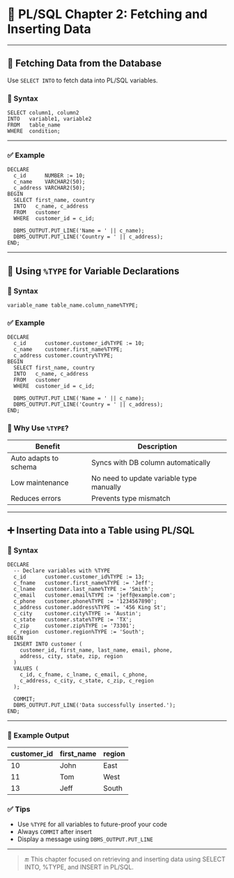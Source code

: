 # 📘 PL/SQL Chapter 2: Fetching and Inserting Data

---

## 🎯 Fetching Data from the Database

Use `SELECT INTO` to fetch data into PL/SQL variables.

### 🧾 Syntax

```plsql
SELECT column1, column2
INTO   variable1, variable2
FROM   table_name
WHERE  condition;
```

---

### ✅ Example

```plsql
DECLARE
  c_id      NUMBER := 10;
  c_name    VARCHAR2(50);
  c_address VARCHAR2(50);
BEGIN
  SELECT first_name, country
  INTO   c_name, c_address
  FROM   customer
  WHERE  customer_id = c_id;

  DBMS_OUTPUT.PUT_LINE('Name = ' || c_name);
  DBMS_OUTPUT.PUT_LINE('Country = ' || c_address);
END;
```

---

## 📐 Using `%TYPE` for Variable Declarations

### 🧾 Syntax

```plsql
variable_name table_name.column_name%TYPE;
```

### ✅ Example

```plsql
DECLARE
  c_id      customer.customer_id%TYPE := 10;
  c_name    customer.first_name%TYPE;
  c_address customer.country%TYPE;
BEGIN
  SELECT first_name, country
  INTO   c_name, c_address
  FROM   customer
  WHERE  customer_id = c_id;

  DBMS_OUTPUT.PUT_LINE('Name = ' || c_name);
  DBMS_OUTPUT.PUT_LINE('Country = ' || c_address);
END;
```

### 🧠 Why Use `%TYPE`?

| Benefit              | Description                                      |
|----------------------|--------------------------------------------------|
| Auto adapts to schema| Syncs with DB column automatically               |
| Low maintenance      | No need to update variable type manually         |
| Reduces errors       | Prevents type mismatch                           |

---

## ➕ Inserting Data into a Table using PL/SQL

### 🧾 Syntax

```plsql
DECLARE
  -- Declare variables with %TYPE
  c_id      customer.customer_id%TYPE := 13;
  c_fname   customer.first_name%TYPE := 'Jeff';
  c_lname   customer.last_name%TYPE := 'Smith';
  c_email   customer.email%TYPE := 'jeff@example.com';
  c_phone   customer.phone%TYPE := '1234567890';
  c_address customer.address%TYPE := '456 King St';
  c_city    customer.city%TYPE := 'Austin';
  c_state   customer.state%TYPE := 'TX';
  c_zip     customer.zip%TYPE := '73301';
  c_region  customer.region%TYPE := 'South';
BEGIN
  INSERT INTO customer (
    customer_id, first_name, last_name, email, phone,
    address, city, state, zip, region
  )
  VALUES (
    c_id, c_fname, c_lname, c_email, c_phone,
    c_address, c_city, c_state, c_zip, c_region
  );

  COMMIT;
  DBMS_OUTPUT.PUT_LINE('Data successfully inserted.');
END;
```

---

### 🧪 Example Output

| customer_id | first_name | region |
|-------------|------------|--------|
| 10          | John       | East   |
| 11          | Tom        | West   |
| 13          | Jeff       | South  |

### ✅ Tips

- Use `%TYPE` for all variables to future-proof your code
- Always `COMMIT` after insert
- Display a message using `DBMS_OUTPUT.PUT_LINE`

---

> 🔚 This chapter focused on retrieving and inserting data using SELECT INTO, %TYPE, and INSERT in PL/SQL.
